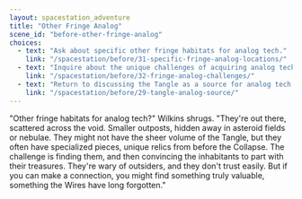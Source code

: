 ```yaml
---
layout: spacestation_adventure
title: "Other Fringe Analog"
scene_id: "before-other-fringe-analog"
choices:
  - text: "Ask about specific other fringe habitats for analog tech."
    link: "/spacestation/before/31-specific-fringe-analog-locations/"
  - text: "Inquire about the unique challenges of acquiring analog tech from these places."
    link: "/spacestation/before/32-fringe-analog-challenges/"
  - text: "Return to discussing the Tangle as a source for analog tech."
    link: "/spacestation/before/29-tangle-analog-source/"
---
```


"Other fringe habitats for analog tech?" Wilkins shrugs. "They're out there, scattered across the void. Smaller outposts, hidden away in asteroid fields or nebulae. They might not have the sheer volume of the Tangle, but they often have specialized pieces, unique relics from before the Collapse. The challenge is finding them, and then convincing the inhabitants to part with their treasures. They're wary of outsiders, and they don't trust easily. But if you can make a connection, you might find something truly valuable, something the Wires have long forgotten."
